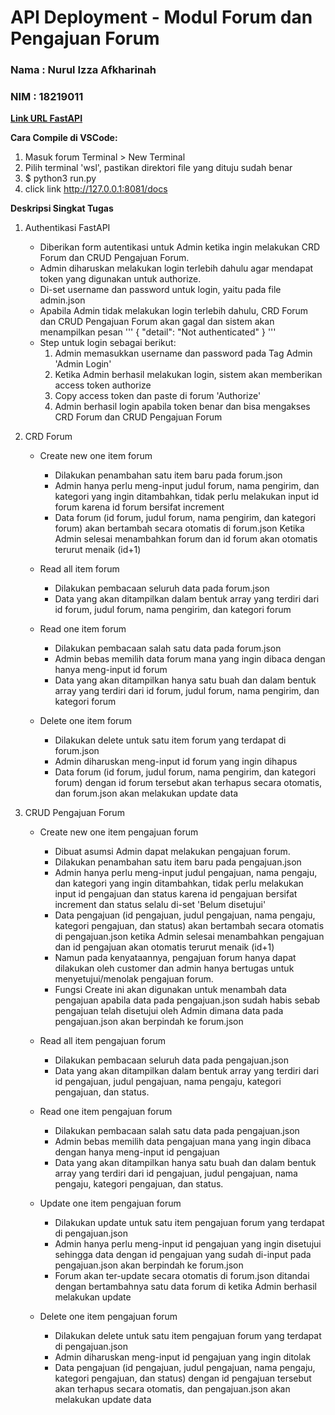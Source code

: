 # API Deployment - Modul Forum dan Pengajuan Forum
### Nama    : Nurul Izza Afkharinah
### NIM     : 18219011

[**Link URL FastAPI**](https://forumapi-nuruliaf.azurewebsites.net/docs)

**Cara Compile di VSCode:** 
1. Masuk forum Terminal > New Terminal
2. Pilih terminal 'wsl', pastikan direktori file yang dituju sudah benar
3. $ python3 run.py
4. click link http://127.0.0.1:8081/docs

**Deskripsi Singkat Tugas**
1. Authentikasi FastAPI
    - Diberikan form autentikasi untuk Admin ketika ingin melakukan CRD Forum dan CRUD Pengajuan Forum. 
    - Admin diharuskan melakukan login terlebih dahulu agar mendapat token yang digunakan untuk authorize.
    - Di-set username dan password untuk login, yaitu pada file admin.json
    - Apabila Admin tidak melakukan login terlebih dahulu, CRD Forum dan CRUD Pengajuan Forum akan gagal dan sistem akan menampilkan pesan 
        '''
        {
        "detail": "Not authenticated"
        }
        '''
    - Step untuk login sebagai berikut:
        1. Admin memasukkan username dan password pada Tag Admin 'Admin Login'
        2. Ketika Admin berhasil melakukan login, sistem akan memberikan access token authorize
        3. Copy access token dan paste di forum 'Authorize' 
        4. Admin berhasil login apabila token benar dan bisa mengakses CRD Forum dan CRUD Pengajuan Forum

2. CRD Forum
    - Create new one item forum
        - Dilakukan penambahan satu item baru pada forum.json
        - Admin hanya perlu meng-input judul forum, nama pengirim, dan kategori yang ingin ditambahkan, tidak perlu melakukan input id forum karena id forum bersifat increment
        - Data forum (id forum, judul forum, nama pengirim, dan kategori forum) akan bertambah secara otomatis di forum.json Ketika Admin selesai menambahkan forum dan id forum akan otomatis terurut menaik (id+1)

    - Read all item forum
        - Dilakukan pembacaan seluruh data pada forum.json
        - Data yang akan ditampilkan dalam bentuk array yang terdiri dari id forum, judul forum, nama pengirim, dan kategori forum

    - Read one item forum 
        - Dilakukan pembacaan salah satu data pada forum.json
        - Admin bebas memilih data forum mana yang ingin dibaca dengan hanya meng-input id forum
        - Data yang akan ditampilkan hanya satu buah dan dalam bentuk array yang terdiri dari id forum, judul forum, nama pengirim, dan kategori forum

     - Delete one item forum
        - Dilakukan delete untuk satu item forum yang terdapat di forum.json
        - Admin diharuskan meng-input id forum yang ingin dihapus
        - Data forum (id forum, judul forum, nama pengirim, dan kategori forum) dengan id forum tersebut akan terhapus secara otomatis, dan forum.json akan melakukan update data

3. CRUD Pengajuan Forum
    - Create new one item pengajuan forum 
        - Dibuat asumsi Admin dapat melakukan pengajuan forum.
        - Dilakukan penambahan satu item baru pada pengajuan.json
        - Admin hanya perlu meng-input judul pengajuan, nama pengaju, dan kategori yang ingin ditambahkan, tidak perlu melakukan input id pengajuan dan status karena id pengajuan bersifat increment dan status selalu di-set 'Belum disetujui'
        - Data pengajuan (id pengajuan, judul pengajuan, nama pengaju, kategori pengajuan, dan status) akan bertambah secara otomatis di pengajuan.json ketika Admin selesai menambahkan pengajuan dan id pengajuan akan otomatis terurut menaik (id+1)
        - Namun pada kenyataannya, pengajuan forum hanya dapat dilakukan oleh customer dan admin hanya bertugas untuk menyetujui/menolak pengajuan forum.
        - Fungsi Create ini akan digunakan untuk menambah data pengajuan apabila data pada pengajuan.json sudah habis sebab pengajuan telah disetujui oleh Admin dimana data pada pengajuan.json akan berpindah ke forum.json

    - Read all item pengajuan forum
        - Dilakukan pembacaan seluruh data pada pengajuan.json
        - Data yang akan ditampilkan dalam bentuk array yang terdiri dari id pengajuan, judul pengajuan, nama pengaju, kategori pengajuan, dan status.

    - Read one item pengajuan forum
        - Dilakukan pembacaan salah satu data pada pengajuan.json
        - Admin bebas memilih data pengajuan mana yang ingin dibaca dengan hanya meng-input id pengajuan
        - Data yang akan ditampilkan hanya satu buah dan dalam bentuk array yang terdiri dari id pengajuan, judul pengajuan, nama pengaju, kategori pengajuan, dan status.

    - Update one item pengajuan forum
        - Dilakukan update untuk satu item pengajuan forum yang terdapat di pengajuan.json
        - Admin hanya perlu meng-input id pengajuan yang ingin disetujui sehingga data dengan id pengajuan yang sudah di-input pada pengajuan.json akan berpindah ke forum.json
        - Forum akan ter-update secara otomatis di forum.json ditandai dengan bertambahnya satu data forum di ketika Admin berhasil melakukan update

     - Delete one item pengajuan forum
        - Dilakukan delete untuk satu item pengajuan forum yang terdapat di pengajuan.json
        - Admin diharuskan meng-input id pengajuan yang ingin ditolak
        - Data pengajuan (id pengajuan, judul pengajuan, nama pengaju, kategori pengajuan, dan status) dengan id pengajuan tersebut akan terhapus secara otomatis, dan pengajuan.json akan melakukan update data
